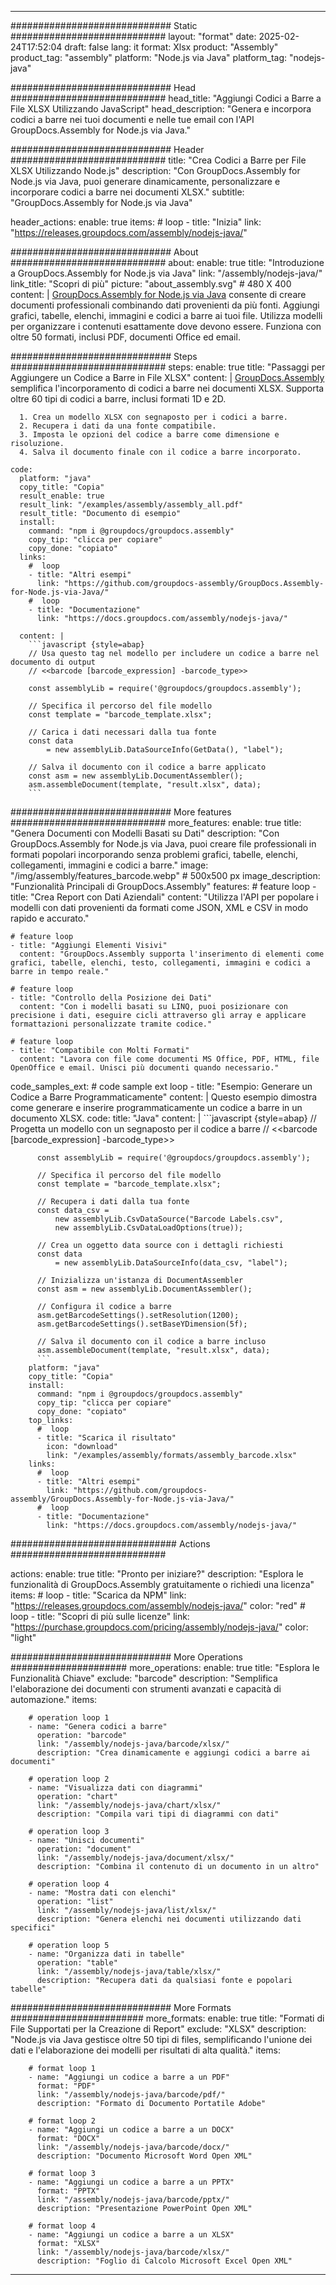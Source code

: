 



---
############################# Static ############################
layout: "format"
date:  2025-02-24T17:52:04
draft: false
lang: it
format: Xlsx
product: "Assembly"
product_tag: "assembly"
platform: "Node.js via Java"
platform_tag: "nodejs-java"

############################# Head ############################
head_title: "Aggiungi Codici a Barre a File XLSX Utilizzando JavaScript"
head_description: "Genera e incorpora codici a barre nei tuoi documenti e nelle tue email con l'API GroupDocs.Assembly for Node.js via Java."

############################# Header ############################
title: "Crea Codici a Barre per File XLSX Utilizzando Node.js" 
description: "Con GroupDocs.Assembly for Node.js via Java, puoi generare dinamicamente, personalizzare e incorporare codici a barre nei documenti XLSX."
subtitle: "GroupDocs.Assembly for Node.js via Java" 

header_actions:
  enable: true
  items:
    #  loop
    - title: "Inizia"
      link: "https://releases.groupdocs.com/assembly/nodejs-java/"
      
############################# About ############################
about:
    enable: true
    title: "Introduzione a GroupDocs.Assembly for Node.js via Java"
    link: "/assembly/nodejs-java/"
    link_title: "Scopri di più"
    picture: "about_assembly.svg" # 480 X 400
    content: |
       [GroupDocs.Assembly for Node.js via Java](/assembly/nodejs-java/) consente di creare documenti professionali combinando dati provenienti da più fonti. Aggiungi grafici, tabelle, elenchi, immagini e codici a barre ai tuoi file. Utilizza modelli per organizzare i contenuti esattamente dove devono essere. Funziona con oltre 50 formati, inclusi PDF, documenti Office ed email.

############################# Steps ############################
steps:
    enable: true
    title: "Passaggi per Aggiungere un Codice a Barre in File XLSX"
    content: |
      [GroupDocs.Assembly](/assembly/nodejs-java/) semplifica l'incorporamento di codici a barre nei documenti XLSX. Supporta oltre 60 tipi di codici a barre, inclusi formati 1D e 2D.
      
      1. Crea un modello XLSX con segnaposto per i codici a barre.
      2. Recupera i dati da una fonte compatibile.
      3. Imposta le opzioni del codice a barre come dimensione e risoluzione.
      4. Salva il documento finale con il codice a barre incorporato.
   
    code:
      platform: "java"
      copy_title: "Copia"
      result_enable: true
      result_link: "/examples/assembly/assembly_all.pdf"
      result_title: "Documento di esempio"
      install:
        command: "npm i @groupdocs/groupdocs.assembly"
        copy_tip: "clicca per copiare"
        copy_done: "copiato"
      links:
        #  loop
        - title: "Altri esempi"
          link: "https://github.com/groupdocs-assembly/GroupDocs.Assembly-for-Node.js-via-Java/"
        #  loop
        - title: "Documentazione"
          link: "https://docs.groupdocs.com/assembly/nodejs-java/"
          
      content: |
        ```javascript {style=abap}
        // Usa questo tag nel modello per includere un codice a barre nel documento di output
        // <<barcode [barcode_expression] -barcode_type>>
    
        const assemblyLib = require('@groupdocs/groupdocs.assembly');

        // Specifica il percorso del file modello
        const template = "barcode_template.xlsx";

        // Carica i dati necessari dalla tua fonte
        const data 
            = new assemblyLib.DataSourceInfo(GetData(), "label");

        // Salva il documento con il codice a barre applicato
        const asm = new assemblyLib.DocumentAssembler();
        asm.assembleDocument(template, "result.xlsx", data);
        ```           

############################# More features ############################
more_features:
  enable: true
  title: "Genera Documenti con Modelli Basati su Dati"
  description: "Con GroupDocs.Assembly for Node.js via Java, puoi creare file professionali in formati popolari incorporando senza problemi grafici, tabelle, elenchi, collegamenti, immagini e codici a barre."
  image: "/img/assembly/features_barcode.webp" # 500x500 px
  image_description: "Funzionalità Principali di GroupDocs.Assembly"
  features:
    # feature loop
    - title: "Crea Report con Dati Aziendali"
      content: "Utilizza l'API per popolare i modelli con dati provenienti da formati come JSON, XML e CSV in modo rapido e accurato."

    # feature loop
    - title: "Aggiungi Elementi Visivi"
      content: "GroupDocs.Assembly supporta l'inserimento di elementi come grafici, tabelle, elenchi, testo, collegamenti, immagini e codici a barre in tempo reale."

    # feature loop
    - title: "Controllo della Posizione dei Dati"
      content: "Con i modelli basati su LINQ, puoi posizionare con precisione i dati, eseguire cicli attraverso gli array e applicare formattazioni personalizzate tramite codice."

    # feature loop
    - title: "Compatibile con Molti Formati"
      content: "Lavora con file come documenti MS Office, PDF, HTML, file OpenOffice e email. Unisci più documenti quando necessario."
      
  code_samples_ext:
    # code sample ext loop
    - title: "Esempio: Generare un Codice a Barre Programmaticamente"
      content: |
        Questo esempio dimostra come generare e inserire programmaticamente un codice a barre in un documento XLSX.
      code:
        title: "Java"
        content: |
          ```javascript {style=abap}
          // Progetta un modello con un segnaposto per il codice a barre
          // <<barcode [barcode_expression] -barcode_type>>
          
          const assemblyLib = require('@groupdocs/groupdocs.assembly');

          // Specifica il percorso del file modello
          const template = "barcode_template.xlsx";

          // Recupera i dati dalla tua fonte
          const data_csv =
              new assemblyLib.CsvDataSource("Barcode Labels.csv", 
              new assemblyLib.CsvDataLoadOptions(true));

          // Crea un oggetto data source con i dettagli richiesti
          const data 
              = new assemblyLib.DataSourceInfo(data_csv, "label");

          // Inizializza un'istanza di DocumentAssembler
          const asm = new assemblyLib.DocumentAssembler();

          // Configura il codice a barre
          asm.getBarcodeSettings().setResolution(1200);
          asm.getBarcodeSettings().setBaseYDimension(5f);

          // Salva il documento con il codice a barre incluso
          asm.assembleDocument(template, "result.xlsx", data);
          ```
        platform: "java"
        copy_title: "Copia"
        install:
          command: "npm i @groupdocs/groupdocs.assembly"
          copy_tip: "clicca per copiare"
          copy_done: "copiato"
        top_links:
          #  loop
          - title: "Scarica il risultato"
            icon: "download"
            link: "/examples/assembly/formats/assembly_barcode.xlsx"
        links:
          #  loop
          - title: "Altri esempi"
            link: "https://github.com/groupdocs-assembly/GroupDocs.Assembly-for-Node.js-via-Java/"
          #  loop
          - title: "Documentazione"
            link: "https://docs.groupdocs.com/assembly/nodejs-java/"
            

            


############################## Actions ############################

actions:
  enable: true
  title: "Pronto per iniziare?"
  description: "Esplora le funzionalità di GroupDocs.Assembly gratuitamente o richiedi una licenza"
  items:
    #  loop
    - title: "Scarica da NPM"
      link: "https://releases.groupdocs.com/assembly/nodejs-java/"
      color: "red"
        #  loop
    - title: "Scopri di più sulle licenze"
      link: "https://purchase.groupdocs.com/pricing/assembly/nodejs-java/"
      color: "light"


############################# More Operations #####################
more_operations:
    enable: true
    title: "Esplora le Funzionalità Chiave"
    exclude: "barcode"
    description: "Semplifica l'elaborazione dei documenti con strumenti avanzati e capacità di automazione."
    items: 
          
        # operation loop 1
        - name: "Genera codici a barre"
          operation: "barcode"
          link: "/assembly/nodejs-java/barcode/xlsx/"
          description: "Crea dinamicamente e aggiungi codici a barre ai documenti"

        # operation loop 2
        - name: "Visualizza dati con diagrammi"
          operation: "chart"
          link: "/assembly/nodejs-java/chart/xlsx/"
          description: "Compila vari tipi di diagrammi con dati"

        # operation loop 3
        - name: "Unisci documenti"
          operation: "document"
          link: "/assembly/nodejs-java/document/xlsx/"
          description: "Combina il contenuto di un documento in un altro"

        # operation loop 4
        - name: "Mostra dati con elenchi"
          operation: "list"
          link: "/assembly/nodejs-java/list/xlsx/"
          description: "Genera elenchi nei documenti utilizzando dati specifici"

        # operation loop 5
        - name: "Organizza dati in tabelle"
          operation: "table"
          link: "/assembly/nodejs-java/table/xlsx/"
          description: "Recupera dati da qualsiasi fonte e popolari tabelle"
         
          
############################# More Formats ########################
more_formats:
    enable: true
    title: "Formati di File Supportati per la Creazione di Report"
    exclude: "XLSX"
    description: "Node.js via Java gestisce oltre 50 tipi di files, semplificando l'unione dei dati e l'elaborazione dei modelli per risultati di alta qualità."
    items: 
          
        # format loop 1
        - name: "Aggiungi un codice a barre a un PDF"
          format: "PDF"
          link: "/assembly/nodejs-java/barcode/pdf/"
          description: "Formato di Documento Portatile Adobe"
          
        # format loop 2
        - name: "Aggiungi un codice a barre a un DOCX"
          format: "DOCX"
          link: "/assembly/nodejs-java/barcode/docx/"
          description: "Documento Microsoft Word Open XML"
          
        # format loop 3
        - name: "Aggiungi un codice a barre a un PPTX"
          format: "PPTX"
          link: "/assembly/nodejs-java/barcode/pptx/"
          description: "Presentazione PowerPoint Open XML"
          
        # format loop 4
        - name: "Aggiungi un codice a barre a un XLSX"
          format: "XLSX"
          link: "/assembly/nodejs-java/barcode/xlsx/"
          description: "Foglio di Calcolo Microsoft Excel Open XML"


          

---